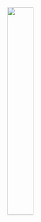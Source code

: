 <img src="https://raw.github.com/joshbeitler/mirus/newsrc/documentation/resc/img/logo-type-black.png" width="35%" />